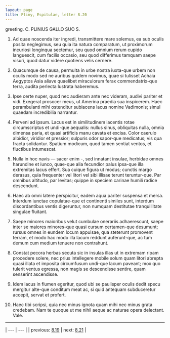 ```yaml
---
layout: page
title: Pliny, Espitulae, letter 8.20
---
```


greeting. C. PLINIUS GALLO SUO S.



1. Ad quae noscenda iter ingredi, transmittere mare solemus, ea sub oculis posita neglegimus, seu quia ita natura comparatum, ut proximorum incuriosi longinqua sectemur, seu quod omnium rerum cupido languescit, cum facilis occasio, seu quod differimus tamquam saepe visuri, quod datur videre quotiens velis cernere.



2. Quacumque de causa, permulta in urbe nostra iuxta-que urbem non oculis modo sed ne auribus quidem novimus, quae si tulisset Achaia Aegyptos Asia aliave quaelibet miraculorum ferax commendatrix-que terra, audita perlecta lustrata haberemus.



3. Ipse certe nuper, quod nec audieram ante nec videram, audivi pariter et vidi. Exegerat prosocer meus, ut Amerina praedia sua inspicerem. Haec perambulanti mihi ostenditur subiacens lacus nomine Vadimonis; simul quaedam incredibilia narrantur.



4. Perveni ad ipsum. Lacus est in similitudinem iacentis rotae circumscriptus et undi-que aequalis: nullus sinus, obliquitas nulla, omnia dimensa paria, et quasi artificis manu cavata et excisa. Color caerulo albidior, viridior et pressior; sulpuris odor sapor-que medicatus; vis qua fracta solidantur. Spatium modicum, quod tamen sentiat ventos, et fluctibus intumescat.



5. Nulla in hoc navis — sacer enim -, sed innatant insulae, herbidae omnes harundine et iunco, quae-que alia fecundior palus ipsa-que illa extremitas lacus effert. Sua cuique figura ut modus; cunctis margo derasus, quia frequenter vel litori vel sibi illisae terunt teruntur-que. Par omnibus altitudo, par levitas; quippe in speciem carinae humili radice descendunt.



6. Haec ab omni latere perspicitur, eadem aqua pariter suspensa et mersa. Interdum iunctae copulatae-que et continenti similes sunt, interdum discordantibus ventis digeruntur, non numquam destitutae tranquillitate singulae fluitant.



7. Saepe minores maioribus velut cumbulae onerariis adhaerescunt, saepe inter se maiores minores-que quasi cursum certamen-que desumunt; rursus omnes in eundem locum appulsae, qua steterunt promovent terram, et modo hac modo illa lacum reddunt auferunt-que, ac tum demum cum medium tenuere non contrahunt.



8. Constat pecora herbas secuta sic in insulas illas ut in extremam ripam procedere solere, nec prius intellegere mobile solum quam litori abrepta quasi illata et imposita circumfusum undi-que lacum paveant; mox quo tulerit ventus egressa, non magis se descendisse sentire, quam senserint ascendisse.



9. Idem lacus in flumen egeritur, quod ubi se paulisper oculis dedit specu mergitur alte-que conditum meat ac, si quid antequam subduceretur accepit, servat et profert.



10. Haec tibi scripsi, quia nec minus ignota quam mihi nec minus grata credebam. Nam te quoque ut me nihil aeque ac naturae opera delectant. Vale.



---

| --- | --- |
| previous: [8.19](../8.19/) | next: [8.21](../8.21/) |